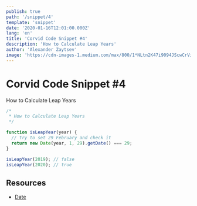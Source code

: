 ```yaml
---
publish: true
path: '/snippet/4'
template: 'snippet'
date: '2020-01-16T12:01:00.000Z'
lang: 'en'
title: 'Corvid Code Snippet #4'
description: 'How to Calculate Leap Years'
author: 'Alexander Zaytsev'
image: 'https://cdn-images-1.medium.com/max/800/1*NLtn2K47i9094JScwCrViQ.png'
---
```


# Corvid Code Snippet #4

How to Calculate Leap Years

```js
/*
 * How to Calculate Leap Years
 */

function isLeapYear(year) {
  // try to set 29 February and check it
  return new Date(year, 1, 29).getDate() === 29;
}

isLeapYear(2019); // false
isLeapYear(2020); // true
```

## Resources

- [Date](https://developer.mozilla.org/en-US/docs/Web/JavaScript/Reference/Global_Objects/Date)
